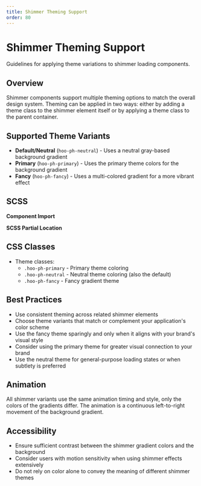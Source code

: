 ```yaml
---
title: Shimmer Theming Support
order: 80
---
```


# Shimmer Theming Support

Guidelines for applying theme variations to shimmer loading components.

## Overview

Shimmer components support multiple theming options to match the overall design system. Theming can be applied in two ways: either by adding a theme class to the shimmer element itself or by applying a theme class to the parent container.

## Supported Theme Variants

* **Default/Neutral** (`hoo-ph-neutral`) - Uses a neutral gray-based background gradient
* **Primary** (`hoo-ph-primary`) - Uses the primary theme colors for the background gradient
* **Fancy** (`hoo-ph-fancy`) - Uses a multi-colored gradient for a more vibrant effect

## SCSS

**Component Import**

**SCSS Partial Location**

## CSS Classes

* Theme classes:
  * `.hoo-ph-primary` - Primary theme coloring
  * `.hoo-ph-neutral` - Neutral theme coloring (also the default)
  * `.hoo-ph-fancy` - Fancy gradient theme

## Best Practices

* Use consistent theming across related shimmer elements
* Choose theme variants that match or complement your application's color scheme
* Use the fancy theme sparingly and only when it aligns with your brand's visual style
* Consider using the primary theme for greater visual connection to your brand
* Use the neutral theme for general-purpose loading states or when subtlety is preferred

## Animation

All shimmer variants use the same animation timing and style, only the colors of the gradients differ. The animation is a continuous left-to-right movement of the background gradient.

## Accessibility

* Ensure sufficient contrast between the shimmer gradient colors and the background
* Consider users with motion sensitivity when using shimmer effects extensively
* Do not rely on color alone to convey the meaning of different shimmer themes
